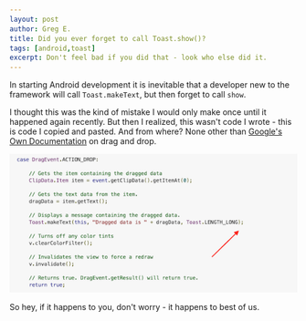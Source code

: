 ```yaml
---
layout: post
author: Greg E.
title: Did you ever forget to call Toast.show()?
tags: [android,toast]
excerpt: Don't feel bad if you did that - look who else did it.
---
```

In starting Android development it is inevitable that a developer new to the framework will call `Toast.makeText`, but then forget to call `show`.

I thought this was the kind of mistake I would only make once until it happened again recently. But then I realized, this wasn't code I wrote - this is code I copied and pasted. And from where? None other than [Google's Own Documentation](https://developer.android.com/guide/topics/ui/drag-drop.html#RespondEventSample) on drag and drop.

![Something Missing?](/blog/toast_missing.png)

So hey, if it happens to you, don't worry - it happens to best of us.

